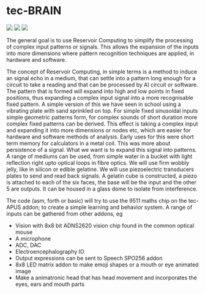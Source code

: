 # tec-BRAIN

![](https://github.com/SteveJustin1963/tec-BRAIN/blob/master/pics/jelly-brain.png)
![](https://github.com/SteveJustin1963/tec-BRAIN/blob/master/pics/res1.png)
![](https://github.com/SteveJustin1963/tec-BRAIN/blob/master/pics/steps.png)

The general goal is to use Reservoir Computing to simplify the processing of complex input patterns or signals. This allows the expansion of the inputs into more dimensions where pattern recognition techniques are applied, in hardware and software. 

The concept of Reservoir Computing, in simple terms is a method to induce an signal echo in a medium, that can settle into a pattern long enough for a circuit to take a reading and that can be processed by AI circuit or software. The pattern that is formed will expand into high and low points in fixed positions, thus expanding a complex input signal into a more recognisable fixed pattern. A simple version of this we have seen in school using a vibrating plate with sand sprinkled on top. For simple fixed sinusoidal inputs simple geometric patterns form, for complex sounds of short duration more complex fixed patterns can be derived. This effect is taking a complex input and expanding it into more dimensions or nodes etc, which are easier for hardware and software methods of analysis. Early uses for this were short term memory for calculators in a metal coil. This was more about persistence of a signal. What we want is to expand this signal into patterns. A range of mediums can be used, from simple water in a bucket with light reflection right upto optical loops in fibre optics. We will use firm wobbly jelly, like in silicon or edible gelatine. We will use piezoelectric transducers plates to send and read back signals. A gelatin cube is constructed, a piezo is attached to each of the six faces, the base will be the input and the other 5 are outputs. It can be housed in a glass dome to isolate from interference.


The code (asm, forth or basic) will try to use the 9511 maths chip on the tec-APUS addon; to create a simple learning and behavior system. A range of inputs can be gathered from other addons, eg
- Vision with 8x8 bit ADNS2620 vision chip found in the common optical mouse
- A microphone 
- ADC, DAC 
- Electroencephalography IO
- Output expressions can be sent to Speech SPO256 addon
- 8x8 LED matrix addon to make emoji shapes or a mouth or eye animated image
- Make a animatronic head that has head movement and incorporates the eyes, ears and mouth parts  




